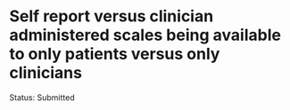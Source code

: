 # Self report versus clinician administered scales being available to only patients versus only clinicians

Status: Submitted